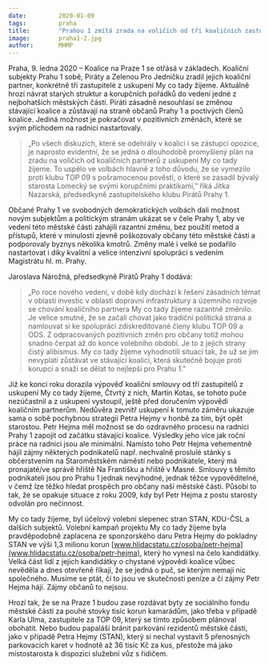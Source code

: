 ```yaml
---
date:         2020-01-09
tags:         praha
title:        "Prahou 1 zmítá zrada na voličích od tří koaličních zastupitelů z My co tady žijeme"
image: 	      praha1-2.jpg
author:       MHMP
---
```


Praha, 9. ledna 2020 – Koalice na Praze 1 se otřásá v základech. Koaliční subjekty Prahu 1 sobě, Piráty a Zelenou Pro Jedničku zradil jejich koaliční partner, konkrétně tři zastupitelé z uskupení My co tady žijeme. Aktuálně hrozí návrat starých struktur a korupčních pořádků do vedení jedné z nejbohatších městských částí. Piráti zásadně nesouhlasí se změnou stávající koalice a zůstávají na straně občanů Prahy 1 a poctivých členů koalice. Jediná možnost je pokračovat v pozitivních změnách, které se svým příchodem na radnici nastartovaly.

> „Po všech diskuzích, které se odehrály v koalici i se zástupci opozice, je naprosto evidentní, že se jedná o dlouhodobě promyšlený plán na zradu na voličích od koaličních partnerů z uskupení My co tady žijeme. To uspělo ve volbách hlavně z toho důvodu, že se vymezilo proti klubu TOP 09 s pošramocenou pověstí, o které se zasadil bývalý starosta Lomecký se svými korupčními praktikami,” říká Jitka Nazarská, předsedkyně zastupitelského klubu Pirátů Prahy 1. 

Občané Prahy 1 ve svobodných demokratických volbách dali možnost novým subjektům a politickým stranám ukázat se v čele Prahy 1, aby ve vedení této městské části zahájili razantní změnu, bez použití metod a přístupů, které v minulosti zjevně poškozovaly občany této městské části a podporovaly byznys několika kmotrů. Změny malé i velké se podařilo nastartovat i díky kvalitní a velice intenzivní spolupráci s vedením Magistrátu hl. m. Prahy. 

Jaroslava Nárožná, předsedkyně Pirátů Prahy 1 dodává: 

> „Po roce nového vedení, v době kdy dochází k řešení zásadních témat v oblasti investic v oblasti dopravní infrastruktury a územního rozvoje se chování koaličního partnera My co tady žijeme razantně změnilo. Je velice smutné, že se začali chovat jako tradiční politická strana a namlouvat si ke spolupráci zdiskreditované členy klubu TOP 09 a ODS. Z odpracovaných pozitivních změn pro občany totiž mohou snadno čerpat až do konce volebního období. Je to z jejich strany čistý alibismus. My co tady žijeme vyhodnotili situaci tak, že už se jim nevyplatí zůstávat ve stávající koalici, která skutečně bojuje proti korupci a snaží se dělat to nejlepší pro Prahu 1.”

Již ke konci roku dorazila výpověď koaliční smlouvy od tří zastupitelů z uskupení My co tady žijeme, Čtvrtý z nich, Martin Kotas, se tohoto puče nezúčastnil a z uskupení vystoupil, ještě před doručením výpovědi koaličním partnerům. Nedůvěra zevnitř uskupení k tomuto záměru ukazuje sama o sobě pochybnou strategii Petra Hejmy v honbě za tím, být opět starostou. Petr Hejma měl možnost se do ozdravného procesu na radnici Prahy 1 zapojit od začátku stávající koalice. Výsledky jeho více jak roční práce na radnici jsou ale minimální. Namísto toho Petr Hejma vehementně hájil zájmy některých podnikatelů např. nechvalně proslulé stánky s občerstvením na Staroměstském náměstí nebo podnikatele, který má pronajaté/ve správě hřiště Na Františku a hřiště v Masné. Smlouvy s těmito podnikateli jsou pro Prahu 1 jednak nevýhodné, jednak těžce vypověditelné, v čemž lze těžko hledat prospěch pro občany naší městské části. Působí to tak, že se opakuje situace z roku 2009, kdy byl Petr Hejma z postu starosty odvolán pro nečinnost.

My co tady žijeme, byl účelový volební slepenec stran STAN, KDU-ČSL a dalších subjektů. Volební kampaň projektu My co tady žijeme byla pravděpodobně zaplacena ze sponzorského daru Petra Hejmy do pokladny STAN ve výši 1,3 milionu korun [www.hlidacstatu.cz/osoba/petr-hejma](www.hlidacstatu.cz/osoba/petr-hejma), který ho vynesl na čelo kandidátky. Velká část lidí z jejich kandidátky o chystané výpovědi koalice vůbec nevěděla a dnes otevřeně říkají, že se jedná o puč, se kterým nemají nic společného. Musíme se ptát, čí to jsou ve skutečnosti peníze a čí zájmy Petr Hejma hájí. Zájmy občanů to nejsou.

Hrozí tak, že se na Praze 1 budou zase rozdávat byty ze sociálního fondu městské části za pouhé stovky tisíc korun kamarádům, jako třeba v případě Karla Ulma, zastupitele za TOP 09, který se tímto způsobem plánoval obohatit. Nebo budou papaláši bránit parkování rezidentů městské části, jako v případě Petra Hejmy (STAN), který si nechal vystavit 5 přenosných parkovacích karet v hodnotě až 36 tisíc Kč za kus, přestože má jako místostarosta k dispozici služební vůz s řidičem.
